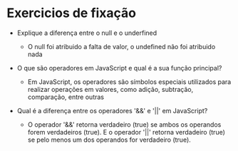 # Exercicios de fixação

- Explique a diferença entre o null e o underfined

  - O null foi atribuido a falta de valor, o undefined não foi atribuido nada

- O que são operadores em JavaScript e qual é a sua função principal?

   - Em JavaScript, os operadores são símbolos especiais utilizados para realizar operações em valores, como adição, subtração, comparação, entre outras

- Qual é a diferença entre os operadores '&&' e '||' em JavaScript? 

  - O operador '&&' retorna verdadeiro (true) se ambos os operandos forem verdadeiros (true). E o operador '||' retorna verdadeiro (true) se pelo menos um dos operandos for verdadeiro (true).
